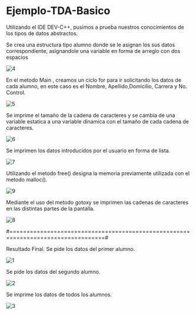# Ejemplo-TDA-Basico
Utilizando el IDE DEV-C++, pusimos a prueba nuestros conocimientos de los tipos de datos abstractos.


Se crea una estructura tipo alumno donde se le asignan los sus datos correspondiente, asignandole una variable en forma de arreglo con dos espacios

![4](https://user-images.githubusercontent.com/71307223/94512401-912f5600-01e1-11eb-9899-fc620d334e45.png)

En el metodo Main , creamos un ciclo for para ir solicitando los datos de cada alumno, en este caso es el Nombre, Apellido,Domicilio, Carrera y No. Control.

![5](https://user-images.githubusercontent.com/71307223/94512406-91c7ec80-01e1-11eb-95ec-a5a7687b2c64.png)

Se imprime el tamaño de la cadena de caracteres y se cambia de una variable estatica a una variable dinamica con el tamaño de cada cadena de caracteres.

![6](https://user-images.githubusercontent.com/71307223/94512410-92f91980-01e1-11eb-89e3-73f8bf8c9eda.png)

Se imprimen los datos introducidos por el usuario en forma de lista.

![7](https://user-images.githubusercontent.com/71307223/94512404-912f5600-01e1-11eb-991b-9eb9b1e0c146.png)

Utilizando el metodo free() designa la memoria previamente utilizada con el metodo malloc().

![9](https://user-images.githubusercontent.com/71307223/94513812-4b748c80-01e5-11eb-8772-5da513ef8607.png)

Mediante el uso del metodo gotoxy se imprimen las cadenas de caracteres en las distintas partes de la pantalla.

![8](https://user-images.githubusercontent.com/71307223/94512407-92608300-01e1-11eb-9f29-b6207b51042d.png)

#==================================================================================#


Resultado Final.
Se pide los datos del primer alumno.

![1](https://user-images.githubusercontent.com/71307223/94512398-8ffe2900-01e1-11eb-8642-6bad95c9b2c7.png)

Se pide los datos del segundo alumno.

![2](https://user-images.githubusercontent.com/71307223/94512405-91c7ec80-01e1-11eb-91a7-0929630fe54b.png)

Se imprime los datos de todos los alumnos.

![3](https://user-images.githubusercontent.com/71307223/94512409-92608300-01e1-11eb-91ee-76058537f23c.png)



